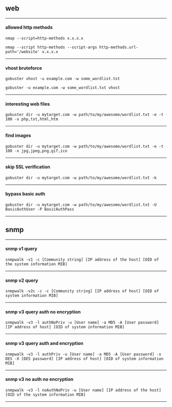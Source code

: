 ## web
-----
#### allowed http methods

```nmap --script=http-methods x.x.x.x```

```nmap --script http-methods --script-args http-methods.url-path='/website' x.x.x.x```

-----


#### vhost bruteforce

```gobuster vhost -u example.com -w some_wordlist.txt```

```gobuster -u example.com -w some_wordlist.txt vhost```

-----


#### interesting web files

```gobuster dir -u mytarget.com -w path/to/my/awesome/wordlist.txt -e -t 100 -x php,txt,html,htm```

-----


#### find images

```gobuster dir -u mytarget.com -w path/to/my/awesome/wordlist.txt -e -t 100 -x jpg,jpeg,png,gif,ico```

-----


#### skip SSL verification

```gobuster dir -u mytarget.com -w path/to/my/awesome/wordlist.txt -k```

-----


#### bypass basic auth

```gobuster dir -u mytarget.com -w path/to/my/awesome/wordlist.txt -U BasicAuthUser -P BasicAuthPass```

-----

## snmp
-----
#### snmp v1 query

```snmpwalk -v1 -c [Community string] [IP address of the host] [OID of the system information MIB]```

-----

#### snmp v2 query

```snmpwalk -v2c -c -c [Community string] [IP address of host] [OID of system information MIB]```

-----

#### snmp v3 query auth no encryption

```snmpwalk -v3 -l authNoPriv -u [User name] -a MD5 -A [User password] [IP address of host] [OID of system information MIB]```

-----

#### snmp v3 query auth and encryption

```snmpwalk -v3 -l authPriv -u [User name] -a MD5 -A [User password] -x DES -X [DES password] [IP address of host] [OID of system information MIB]```

-----

#### snmp v3 no auth no encryption

```snmpwalk -v3 -l noAuthNoPriv -u [User name] [IP address of the host] [OID of the system information MIB]```

-----
